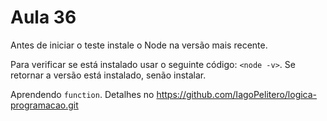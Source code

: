 # Aula 36

Antes de iniciar o teste instale o Node na versão mais recente.

Para verificar se está instalado usar o seguinte código: `<node -v>`. Se retornar a versão está instalado, senão instalar.

Aprendendo `function`. Detalhes no <https://github.com/IagoPelitero/logica-programacao.git>
